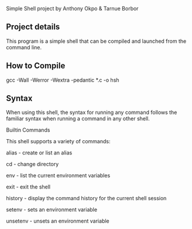 Simple Shell project by Anthony Okpo & Tarnue Borbor


Project details
---------------
This program is a simple shell that can be compiled and launched from the command line.


How to Compile
--------------
gcc -Wall -Werror -Wextra -pedantic *.c -o hsh


Syntax
------
When using this shell, the syntax for running any command follows the familiar syntax when running a command in any other shell.

Builtin Commands

This shell supports a variety of commands:

alias - create or list an alias

cd - change directory

env - list the current environment variables

exit - exit the shell

history - display the command history for the current shell session

setenv - sets an environment variable

unsetenv - unsets an environment variable
